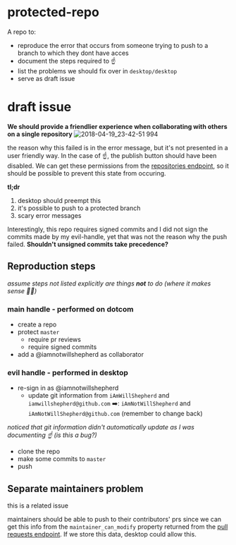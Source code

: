 # protected-repo
A repo to:
  * reproduce the error that occurs from someone trying to push to a branch to which they dont have acces
  * document the steps required to :point_up:
  * list the problems we should fix over in `desktop/desktop`
  * serve as draft issue

# draft issue
**We should provide a friendlier experience when collaborating with others on a single repository**
![2018-04-19_23-42-51 994](https://github.com/iAmWillShepherd/protected-repo/blob/master/2018-04-19_23-42-51.994.png)

the reason why this failed is in the error message, but it's not presented in a user friendly way. In the case of :point_up:, the publish button should have been disabled. We can get these permissions from the [repositories endpoint](https://developer.github.com/v3/repos/#response), so it should be possible to prevent this state from occuring. 

**tl;dr**
1. desktop should preempt this
1. it's possible to push to a protected branch
1. scary error messages

Interestingly, this repo requires signed commits and I did not sign the commits made by my evil-handle, yet that was not the reason why the push failed. **Shouldn't unsigned commits take precedence?**

## Reproduction steps
_assume steps not listed explicitly are things **not** to do (where it makes sense :man_shrugging:)_

### main handle - performed on dotcom
* create a repo
* protect `master`
  * require pr reviews
  * require signed commits
* add a @iamnotwillshepherd as collaborator

### evil handle - performed in desktop
* re-sign in as @iamnotwillshepherd
  * update git information from `iAmWillShepherd` and `iamwillshepherd@github.com` :arrow_right:: `iAmNotWillShepherd` and `iAmNotWillShepherd@github.com` (remember to change back)
  
_noticed that git information didn't automatically update as I was documenting :point_up: (is this a bug?)_

* clone the repo
* make some commits to `master`
* push

## Separate maintainers problem
this is a related issue

maintainers should be able to push to their contributors' prs since we can get this info from the `maintainer_can_modify` property returned from the [pull requests endpoint](https://developer.github.com/v3/pulls/#response-1). If we store this data, desktop could allow this.
